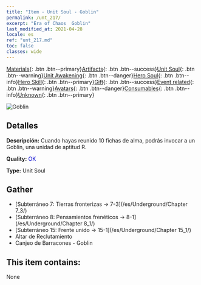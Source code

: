 ```yaml
---
title: "Item - Unit Soul - Goblin"
permalink: /unt_217/
excerpt: "Era of Chaos  Goblin"
last_modified_at: 2021-04-28
locale: es
ref: "unt_217.md"
toc: false
classes: wide
---
```

 [Materials](/ItemsES/){: .btn .btn--primary}[Artifacts](/ItemsES/Artifacts/){: .btn .btn--success}[Unit Soul](/ItemsES/UnitSoul/){: .btn .btn--warning}[Unit Awakening](/ItemsES/UnitAwakening/){: .btn .btn--danger}[Hero Soul](/ItemsES/HeroSoul/){: .btn .btn--info}[Hero Skill](/ItemsES/HeroSkill/){: .btn .btn--primary}[Gift](/ItemsES/Gift/){: .btn .btn--success}[Event related](/ItemsES/Events/){: .btn .btn--warning}[Avatars](/ItemsES/Avatars/){: .btn .btn--danger}[Consumables](/ItemsES/Consumables/){: .btn .btn--info}[Unknown](/ItemsES/Unknown/){: .btn .btn--primary}

 ![Goblin](/images/u/ti_shourenzhanshi.jpg)

## Detalles
 **Descripción:** Cuando hayas reunido 10 fichas de alma, podrás invocar a un Goblin, una unidad de aptitud R.

 **Quality:** <span style="color: #0000CD">OK</span>

 **Type:** Unit Soul

## Gather

*    [Subterráneo 7: Tierras fronterizas -> 7-3](/es/Underground/Chapter 7_3/) 
*    [Subterráneo 8: Pensamientos frenéticos -> 8-1](/es/Underground/Chapter 8_1/) 
*    [Subterráneo 15: Frente unido -> 15-1](/es/Underground/Chapter 15_1/) 
*    Altar de Reclutamiento 
*    Canjeo de Barracones - Goblin 

## This item contains:

  None

